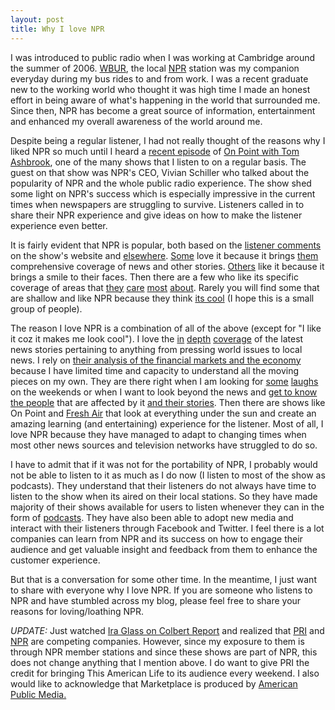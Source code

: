 ```yaml
---
layout: post
title: Why I love NPR
---
```


I was introduced to public radio when I was working at Cambridge around the summer of 2006. [WBUR](http://www.wbur.org/), the local [NPR](http://www.npr.org/) station was my companion everyday during my bus rides to and from work. I was a recent graduate new to the working world who thought it was high time I made an honest effort in being aware of what's happening in the world that surrounded me. Since then, NPR has become a great source of information, entertainment and enhanced my overall awareness of the world around me.

Despite being a regular listener, I had not really thought of the reasons why I liked NPR so much until I heard a [recent episode](http://www.onpointradio.org/shows/2009/04/nprs-vivian-schiller/) of [On Point with Tom Ashbrook](http://www.onpointradio.org), one of the many shows that I listen to on a regular basis. The guest on that show was NPR's CEO, Vivian Schiller who talked about the popularity of NPR and the whole public radio experience. The show shed some light on NPR's success which is especially impressive in the current times when newspapers are struggling to survive. Listeners called in to share their NPR experience and give ideas on how to make the listener experience even better.

It is fairly evident that NPR is popular, both based on the [listener comments](http://www.onpointradio.org/shows/2009/04/nprs-vivian-schiller/#comments) on the show's website and [elsewhere](http://www.google.com/search?q=%22why+i+love+npr%22). [Some](http://ryanburrell.com/life/why-i-love-npr) love it because it brings [them](http://www.mickeyhadick.com/2008/03/why-i-love-npr-and-my-brush-with-fame.html) comprehensive coverage of news and other stories. [Others](http://smallfox.typepad.com/a_small_fox_in_a_big_worl/2009/02/i-love-npr.html) like it because it brings a smile to their faces. Then there are a few who like its specific coverage of areas that [they](http://julianna.homelinux.org/blog/20-juliannas-blog-entries/648-npr.html) [care](http://gowerstreet.blogspot.com/2005/09/why-i-love-npr.html) [most](http://skaroff.com/blog/index.php/2005/06/28/i-love-npr/) [about](http://mustardzone.com/blog/?p=18). Rarely you will find some that are shallow and like NPR because they think [its cool](http://comm48.wordpress.com/2009/01/09/why-i-love-npr) (I hope this is a small group of people).

The reason I love NPR is a combination of all of the above (except for "I like it coz it makes me look cool"). I love the [in](http://www.npr.org/templates/rundowns/rundown.php?prgId=3) [depth](http://www.npr.org/templates/rundowns/rundown.php?prgId=2) [coverage](http://www.npr.org/templates/rundowns/rundown.php?prgId=5) of the latest news stories pertaining to anything from pressing world issues to local news. I rely on [their analysis of the financial markets and the economy](http://marketplace.publicradio.org/) because I have limited time and capacity to understand all the moving pieces on my own. They are there right when I am looking for [some](http://www.npr.org/programs/waitwait/) [laughs](http://cartalk.com/) on the weekends or when I want to look beyond the news and [get to know the people](http://www.thislife.org/) that are affected by it [and their stories](http://www.storycorps.org/). Then there are shows like On Point and [Fresh Air](http://www.npr.org/templates/rundowns/rundown.php?prgId=13) that look at everything under the sun and create an amazing learning (and entertaining) experience for the listener. Most of all, I love NPR because they have managed to adapt to changing times when most other news sources and television networks have struggled to do so. 

I have to admit that if it was not for the portability of NPR, I probably would not be able to listen to it as much as I do now (I listen to most of the show as podcasts). They understand that their listeners do not always have time to listen to the show when its aired on their local stations. So they have made majority of their shows available for users to listen whenever they can in the form of [podcasts](http://www.npr.org/rss/podcast/podcast_directory.php?type=main). They have also been able to adopt new media and interact with their listeners through Facebook and Twitter. I feel there is a lot companies can learn from NPR and its success on how to engage their audience and get valuable insight and feedback from them to enhance the customer experience.

But that is a conversation for some other time. In the meantime, I just want to share with everyone why I love NPR. If you are someone who listens to NPR and have stumbled across my blog, please feel free to share your reasons for loving/loathing NPR.

*UPDATE:* Just watched [Ira Glass on Colbert Report](http://www.colbertnation.com/the-colbert-report-videos/225499/april-22-2009/ira-glass) and realized that [PRI](http://www.pri.org/) and [NPR](http://www.npr.org/) are competing companies. However, since my exposure to them is through NPR member stations and since these shows are part of NPR, this does not change anything that I mention above. I do want to give PRI the credit for bringing This American Life to its audience every weekend. I also would like to acknowledge that Marketplace is produced by [American Public Media.](http://americanpublicmedia.publicradio.org/)
